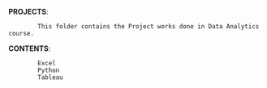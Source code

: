 **PROJECTS**:
 
            This folder contains the Project works done in Data Analytics course.
            
**CONTENTS**:

            Excel
            Python
            Tableau
